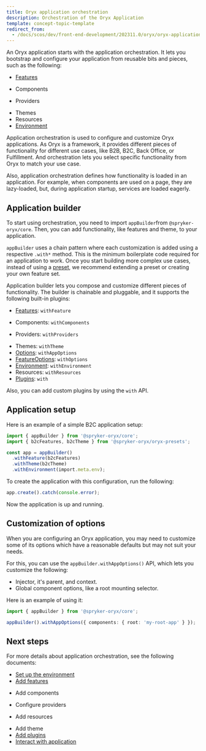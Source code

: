 ```yaml
---
title: Oryx application orchestration
description: Orchestration of the Oryx Application
template: concept-topic-template
redirect_from:
  - /docs/scos/dev/front-end-development/202311.0/oryx/oryx-application-orchestration/oryx-application-orchestration.html
---
```


An Oryx application starts with the application orchestration. It lets you bootstrap and configure your application from reusable bits and pieces, such as the following:

- [Features](/docs/oryx/building-applications/oryx-application-orchestration/oryx-application-feature.md)
<!-- TODO: Link to components -->
- Components
<!-- TODO: Link to providers -->
- Providers
<!-- TODO: Link to themes -->
- Themes
- Resources
- [Environment](/docs/oryx/building-applications/oryx-application-orchestration/oryx-application-environment.md)

Application orchestration is used to configure and customize Oryx applications. As Oryx is a framework, it provides different pieces of functionality for different use cases, like B2B, B2C, Back Office, or Fulfillment. And orchestration lets you select specific functionality from Oryx to match your use case.

Also, application orchestration defines how functionality is loaded in an application. For example, when components are used on a page, they are lazy-loaded, but, during application startup, services are loaded eagerly.

## Application builder

To start using orchestration, you need to import `appBuilder`from `@spryker-oryx/core`. Then, you can add functionality, like features and theme, to your application.

`appBuilder` uses a chain pattern where each customization is added using a respective `.with*` method. This is the minimum boilerplate code required for an application to work. Once you start building more complex use cases, instead of using a [preset](/docs/oryx/oryx-presets.md), we recommend extending a preset or creating your own feature set.

Application builder lets you compose and customize different pieces of functionality. The builder is chainable and pluggable, and it supports the following built-in plugins:

- [Features](/docs/oryx/building-applications/oryx-application-orchestration/oryx-application-feature.md): `withFeature`
<!-- TODO: Link to components -->
- Components: `withComponents`
<!-- TODO: Link to providers -->
- Providers: `withProviders`
<!-- TODO: Link to themes -->
- Themes: `withTheme`
- [Options](#customization-of-options): `withAppOptions`
- [FeatureOptions](/docs/oryx/building-applications/oryx-application-orchestration/oryx-application-feature.md): `withOptions`
- [Environment](/docs/oryx/building-applications/oryx-application-orchestration/oryx-application-environment.md): `withEnvironment`
- Resources: `withResources`
- [Plugins](/docs/oryx/building-applications/oryx-application-orchestration/oryx-application-plugins.md): `with`

Also, you can add custom plugins by using the `with` API.

## Application setup

Here is an example of a simple B2C application setup:

```ts
import { appBuilder } from '@spryker-oryx/core';
import { b2cFeatures, b2cTheme } from '@spryker-oryx/oryx-presets';

const app = appBuilder()
  .withFeature(b2cFeatures)
  .withTheme(b2cTheme)
  .withEnvironment(import.meta.env);
```

To create the application with this configuration, run the following:

```ts
app.create().catch(console.error);
```

Now the application is up and running.

## Customization of options

When you are configuring an Oryx application, you may need to customize some of its options which have a reasonable defaults but may not suit your needs.

For this, you can use the `appBuilder.withAppOptions()` API, which lets you customize the following:

- Injector, it's parent, and context.
- Global component options, like a root mounting selector.

Here is an example of using it:

```ts
import { appBuilder } from '@spryker-oryx/core';

appBuilder().withAppOptions({ components: { root: 'my-root-app' } });
```

## Next steps

For more details about application orchestration, see the following documents:

- [Set up the environment](/docs/oryx/building-applications/oryx-application-orchestration/oryx-application-environment.md)
- [Add features](/docs/oryx/building-applications/oryx-application-orchestration/oryx-application-feature.html)
<!-- TODO: Link to components -->
- Add components
<!-- TODO: Link to providers -->
- Configure providers
<!-- TODO: Link to resources -->
- Add resources
<!-- TODO: Link to theme -->
- Add theme
- [Add plugins](/docs/oryx/building-applications/oryx-application-orchestration/oryx-application-plugins.html)
- [Interact with application](/docs/oryx/building-applications/oryx-application-orchestration/oryx-application.html)
